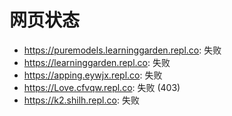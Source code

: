 # 网页状态
- https://puremodels.learninggarden.repl.co: 失败
- https://learninggarden.repl.co: 失败
- https://apping.eywjx.repl.co: 失败
- https://Love.cfvqw.repl.co: 失败 (403)
- https://k2.shilh.repl.co: 失败
